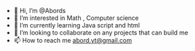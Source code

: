 - 👋 Hi, I’m @Abords
- 👀 I’m interested in Math , Computer science
- 🌱 I’m currently learning Java script and html
- 💞️ I’m looking to collaborate on any projects that can build me
- 📫 How to reach me abord.yt@gmail.com

<!---
Abords/Abords is a ✨ special ✨ repository because its `README.md` (this file) appears on your GitHub profile.
You can click the Preview link to take a look at your changes.
--->
